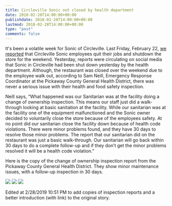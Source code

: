 ```yaml
---
title: Circleville Sonic not closed by health department
date: 2018-02-28T14:00:00+00:00
publishdate: 2018-02-28T14:00:00+00:00
lastmod: 2018-02-28T14:00:00+00:00
type: "post"
comments: false
---
```


It's been a volatile week for Sonic of Circleville. Last Friday, February 22, [we reported](/news/sonics-close-unexpectedly-in-lancaster-circleville-and-grove-city/) that Circleville Sonic employees quit their jobs and shutdown the store for the weekend. Yesterday, reports were circulating on social media that Sonic in Circleville had been shut down yesterday by the health department. Although, the restaurant was closed over the weekend due to the employee walk out, according to Sam Neill, Emergency Response Coordinator at the Pickaway County General Health District, there was never a serious issue with their health and food safety inspection.

Neill says, “What happened was our Sanitarian was at the facility doing a change of ownership inspection. This means our staff just did a walk-through looking at basic sanitation at the facility. While our sanitarian was at the facility one of the equipment malfunctioned and the Sonic owner decided to voluntarily close the store because of the employees safety. At no point did our sanitarian close the facility down because of health code violations. There were minor problems found, and they have 30 days to resolve those minor problems. The report that our sanitarian did on the restaurant was just a basic walk-through. Our sanitarian will go back within 30 days to do a complete follow-up and if they don’t get the minor problems resolved it will be a health code violation.”

Here is the copy of the change of ownership inspection report from the Pickaway County General Health District. They show minor maintenance issues, with a follow-up inspection in 30 days.

![](/images/posts/sonic-inspection1.jpg)
![](/images/posts/sonic-inspection2.jpg)
![](/images/posts/sonic-inspection3.jpg)

Edited at 2/28/2019 10:51 PM to add copies of inspection reports and a better introduction (with link) to the original story.
